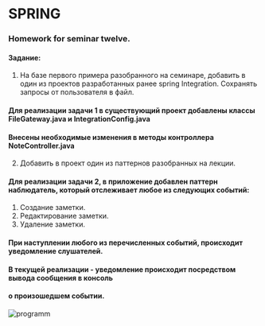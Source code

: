 # SPRING
### Homework for seminar twelve.

#### Задание:
1. На базе первого примера разобранного на семинаре, добавить в один из проектов разработанных ранее spring Integration. Сохранять запросы от пользователя в файл.

#### Для реализации задачи 1 в существующий проект добавлены классы FileGateway.java и IntegrationConfig.java
#### Внесены необходимые изменения в методы контроллера NoteController.java



2. Добавить в проект один из паттернов разобранных на лекции.
#### Для реализации задачи 2, в приложение добавлен паттерн наблюдатель, который отслеживает любое из следующих событий:
  1. Создание заметки.
  2. Редактирование заметки.
  3. Удаление заметки.

#### При наступлении любого из перечисленных событий, происходит уведомление слушателей. 
#### В текущей реализации - уведомление происходит посредством вывода сообщения в консоль 
#### о произошедшем событии.
![programm](/Spring_HomeWork_Twelve-master/src/main/resources/spring_hw12.png)


